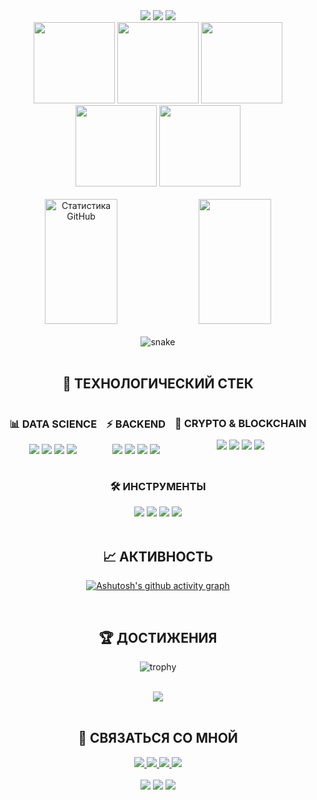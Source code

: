 <div align="center">

<!-- Анимированный титул с печатной машинкой -->
<img src="https://readme-typing-svg.herokuapp.com/?font=Righteous&size=40&center=true&vCenter=true&width=600&height=80&duration=4000&lines=💰+ПРИВЕТ+Я+РАИМ!;🔥+DATA+SCIENCE+EXPERT;📈+АЛГОРИТМИЧЕСКИЙ+ТРЕЙДЕР;💸+BLOCKCHAIN+DEVELOPER;" />

<!-- Анимированный разделитель -->
<img src="https://user-images.githubusercontent.com/73097560/115834477-dbab4500-a447-11eb-908a-139a6edaec5c.gif"/>

<!-- 3D капсула с анимацией -->
<img src="https://capsule-render.vercel.app/api?type=shark&color=gradient&height=220&section=header&text=РАИМ&fontSize=80&fontColor=white&animation=scale&duration=2000" />

<!-- Анимированные крипто-иконки -->
<br/>
<div align="center">
  <img width="130" src="https://media.giphy.com/media/l3q2K5jinAlChoCLS/giphy.gif" />
  <img width="130" src="https://media.giphy.com/media/R03zWv5p1oNSQd91EP/giphy.gif" />
  <img width="130" src="https://media.giphy.com/media/9uwnYgwknv0mkX3S2z/giphy.gif" />
  <img width="130" src="https://media.giphy.com/media/ZVik7pBtu9dNS/giphy.gif" />
  <img width="130" src="https://media.giphy.com/media/coxQHKASG60HrHtvkt/giphy.gif" />
</div>

<br/>

<!-- Анимированная статистика -->
<div align="center">
  <img width="48%" height="200px" src="https://github-readme-stats.vercel.app/api?username=raim-baeff&show_icons=true&count_private=true&hide_border=true&title_color=FFD700&icon_color=FF6B00&text_color=ffffff&bg_color=0d1117&include_all_commits=true&card_width=400&animation=grow" alt="Статистика GitHub" /> 
  
  <img width="48%" height="200px" src="https://github-readme-streak-stats.herokuapp.com/?user=raim-baeff&hide_border=true&background=0d1117&stroke=FF6B00&ring=FFD700&fire=FF6B00&currStreakNum=ffffff&sideNums=ffffff&currStreakLabel=FF6B00&sideLabels=ffffff&dates=ffffff&animation=pulse" />
</div>

<br/>

<!-- Анимированная змея -->
<div align="center">
  <img src="https://github.com/raim-baeff/raim-baeff/blob/output/github-contribution-grid-snake.svg" alt="snake" />
</div>

<br/>

<!-- Плавающий стек технологий -->
## 🌟 **ТЕХНОЛОГИЧЕСКИЙ СТЕК**

<div align="center" style="display: flex; flex-wrap: wrap; gap: 15px; justify-content: center;">

<!-- Data Science -->
<div>
<h3>📊 DATA SCIENCE</h3>
<img src="https://img.shields.io/badge/Python-3776AB?style=for-the-badge&logo=python&logoColor=white&labelColor=0d1117&animation=bounce"/>
<img src="https://img.shields.io/badge/Pandas-150458?style=for-the-badge&logo=pandas&logoColor=white&labelColor=0d1117&animation=bounce"/>
<img src="https://img.shields.io/badge/TensorFlow-FF6F00?style=for-the-badge&logo=tensorflow&logoColor=white&labelColor=0d1117&animation=bounce"/>
<img src="https://img.shields.io/badge/PyTorch-EE4C2C?style=for-the-badge&logo=pytorch&logoColor=white&labelColor=0d1117&animation=bounce"/>
</div>

<!-- Backend -->
<div>
<h3>⚡ BACKEND</h3>
<img src="https://img.shields.io/badge/Django-092E20?style=for-the-badge&logo=django&logoColor=green&labelColor=0d1117&animation=flip"/>
<img src="https://img.shields.io/badge/FastAPI-009688?style=for-the-badge&logo=fastapi&logoColor=white&labelColor=0d1117&animation=flip"/>
<img src="https://img.shields.io/badge/Node.js-339933?style=for-the-badge&logo=nodedotjs&logoColor=white&labelColor=0d1117&animation=flip"/>
<img src="https://img.shields.io/badge/PostgreSQL-4169E1?style=for-the-badge&logo=postgresql&logoColor=white&labelColor=0d1117&animation=flip"/>
</div>

<!-- Крипто -->
<div>
<h3>💸 CRYPTO & BLOCKCHAIN</h3>
<img src="https://img.shields.io/badge/Web3.js-F16822?style=for-the-badge&logo=web3.js&logoColor=white&labelColor=0d1117&animation=pulse"/>
<img src="https://img.shields.io/badge/Solidity-363636?style=for-the-badge&logo=solidity&logoColor=white&labelColor=0d1117&animation=pulse"/>
<img src="https://img.shields.io/badge/Ethereum-3C3C3D?style=for-the-badge&logo=ethereum&logoColor=white&labelColor=0d1117&animation=pulse"/>
<img src="https://img.shields.io/badge/Binance-F0B90B?style=for-the-badge&logo=binance&logoColor=black&labelColor=0d1117&animation=pulse"/>
</div>

<!-- Инструменты -->
<div>
<h3>🛠️ ИНСТРУМЕНТЫ</h3>
<img src="https://img.shields.io/badge/Docker-2496ED?style=for-the-badge&logo=docker&logoColor=white&labelColor=0d1117&animation=spin"/>
<img src="https://img.shields.io/badge/Kubernetes-326CE5?style=for-the-badge&logo=kubernetes&logoColor=white&labelColor=0d1117&animation=spin"/>
<img src="https://img.shields.io/badge/AWS-FF9900?style=for-the-badge&logo=amazon-aws&logoColor=white&labelColor=0d1117&animation=spin"/>
<img src="https://img.shields.io/badge/Git-F05032?style=for-the-badge&logo=git&logoColor=white&labelColor=0d1117&animation=spin"/>
</div>

</div>

<br/>

<!-- Анимированный график активности -->
## 📈 **АКТИВНОСТЬ**

<div align="center">
  
[![Ashutosh's github activity graph](https://github-readme-activity-graph.vercel.app/graph?username=raim-baeff&bg_color=0d1117&color=FFD700&line=FF6B00&point=FFFFFF&area=true&hide_border=true&custom_title=МАРКЕТ%20АНАЛИТИКА&radius=16)](https://github.com/ashutosh00710/github-readme-activity-graph)

</div>

<br/>

<!-- Анимированные трофеи -->
## 🏆 **ДОСТИЖЕНИЯ**

<div align="center">
  
![trophy](https://github-profile-trophy.vercel.app/?username=raim-baeff&theme=radical&no-frame=true&no-bg=true&margin-w=4&row=2&column=5")

</div>

<br/>

<!-- Анимированный баннер с цитатой -->
<div align="center">
  <img src="https://quotes-github-readme.vercel.app/api?type=vertical&theme=radical" />
</div>

<br/>

<!-- Анимированные контакты -->
## 📱 **СВЯЗАТЬСЯ СО МНОЙ**

<div align="center">

<!-- Анимированные кнопки с эффектом наведения -->
<a href="https://t.me/your_telegram">
  <img src="https://img.shields.io/badge/💬_TELEGRAM-26A5E4?style=for-the-badge&logo=telegram&logoColor=white&labelColor=0d1117&animation=pulse" />
</a>
<a href="https://vk.com/your_vk">
  <img src="https://img.shields.io/badge/👥_VKONTAKTE-0077FF?style=for-the-badge&logo=vk&logoColor=white&labelColor=0d1117&animation=pulse" />
</a>
<a href="mailto:your.email@gmail.com">
  <img src="https://img.shields.io/badge/📧_GMAIL-D14836?style=for-the-badge&logo=gmail&logoColor=white&labelColor=0d1117&animation=pulse" />
</a>
<a href="https://linkedin.com/in/your-profile">
  <img src="https://img.shields.io/badge/💼_LINKEDIN-0077B5?style=for-the-badge&logo=linkedin&logoColor=white&labelColor=0d1117&animation=pulse" />
</a>

</div>

<br/>

<!-- Анимированный футер -->
<img src="https://capsule-render.vercel.app/api?type=waving&color=gradient&height=120&section=footer&animation=blinking&duration=3000" />

<!-- Финальный анимированный разделитель -->
<img src="https://user-images.githubusercontent.com/73097560/115834477-dbab4500-a447-11eb-908a-139a6edaec5c.gif"/>

<!-- Анимированный текст в конце -->
<img src="https://readme-typing-svg.herokuapp.com/?font=Righteous&size=25&center=true&vCenter=true&width=500&height=70&duration=4000&lines=🚀+TO+THE+MOON!;💎+DIAMOND+HANDS;📈+BUY+THE+DIP;🔥+MAKING+MONEY+MOVE;" />

</div>
